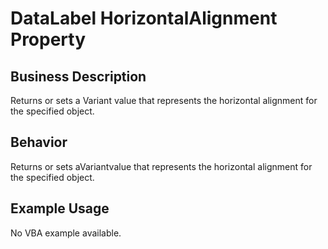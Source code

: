 # DataLabel HorizontalAlignment Property

## Business Description
Returns or sets a Variant value that represents the horizontal alignment for the specified object.

## Behavior
Returns or sets aVariantvalue that represents the horizontal alignment for the specified object.

## Example Usage
No VBA example available.